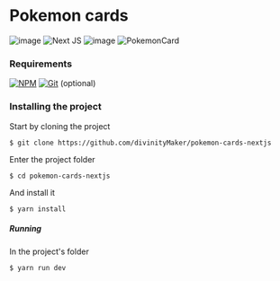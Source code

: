 # Pokemon cards
 ![image](https://img.shields.io/badge/React-20232A?style=for-the-badge&logo=react&logoColor=61DAFB) ![Next JS](https://img.shields.io/badge/Next-black?style=for-the-badge&logo=next.js&logoColor=white) ![image](https://img.shields.io/badge/TypeScript-007ACC?style=for-the-badge&logo=typescript&logoColor=white)
 ![PokemonCard](https://i.imgur.com/zY6VLHo.png)
### Requirements
[![NPM](https://img.shields.io/badge/NPM-%23000000.svg?style=for-the-badge&logo=npm&logoColor=white)](https://www.npmjs.com)
[![Git](https://img.shields.io/badge/git-%23F05033.svg?style=for-the-badge&logo=git&logoColor=white)](https://git-scm.com) (optional)

### Installing the project
Start by cloning the project

    $ git clone https://github.com/divinityMaker/pokemon-cards-nextjs
    
    
Enter the project folder

    $ cd pokemon-cards-nextjs

And install it

    $ yarn install

##### Running
In the project's folder

    $ yarn run dev